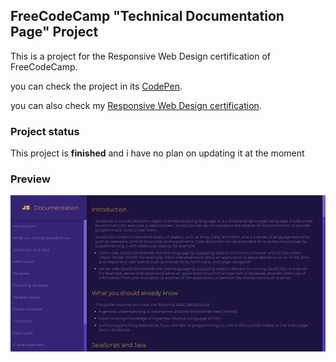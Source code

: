 ## FreeCodeCamp "Technical Documentation Page" Project
This is a project for the Responsive Web Design certification of FreeCodeCamp.

you can check the project in its <a href="https://codepen.io/andresprza/full/rNJeYRR">CodePen</a>.

you can also check my <a href="https://www.freecodecamp.org/certification/andresprza/responsive-web-design">Responsive Web Design certification</a>.

### Project status
This project is **finished** and i have no plan on updating it at the moment

### Preview
![image](./TechnicalDocumentationPage_ScreenShot.png)
